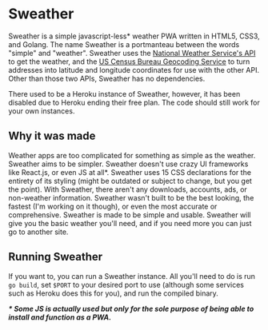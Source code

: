 # Sweather
Sweather is a simple javascript-less\* weather PWA written in HTML5, CSS3, and Golang. The name Sweather is a portmanteau between the words "simple" and "weather". Sweather uses the [National Weather Service's API](https://www.weather.gov/documentation/services-web-api) to get the weather, and the [US Census Bureau Geocoding Service](https://geocoding.geo.census.gov/geocoder/Geocoding_Services_API.html) to turn addresses into latitude and longitude coordinates for use with the other API. Other than those two APIs, Sweather has no dependencies.

There used to be a Heroku instance of Sweather, however, it has been disabled due to Heroku ending their free plan. The code should still work for your own instances.

## Why it was made
Weather apps are too complicated for something as simple as the weather. Sweather aims to be simpler. Sweather doesn't use crazy UI frameworks like React.js, or even JS at all\*. Sweather uses 15 CSS declarations for the entirety of its styling (might be outdated or subject to change, but you get the point). With Sweather, there aren't any downloads, accounts, ads, or non-weather information. Sweather wasn't built to be the best looking, the fastest (I'm working on it though), or even the most accurate or comprehensive. Sweather is made to be simple and usable. Sweather will give you the basic weather you'll need, and if you need more you can just go to another site. 

## Running Sweather
If you want to, you can run a Sweather instance. All you'll need to do is run `go build`, set `$PORT` to your desired port to use (although some services such as Heroku does this for you), and run the compiled binary.

***\* Some JS is actually used but only for the sole purpose of being able to install
and function as a PWA.***
